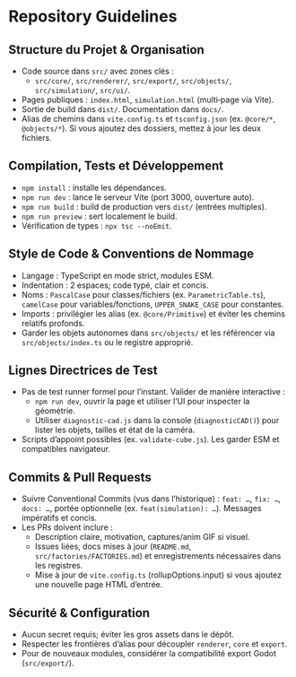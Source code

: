 # Repository Guidelines

## Structure du Projet & Organisation
- Code source dans `src/` avec zones clés :
  - `src/core/`, `src/renderer/`, `src/export/`, `src/objects/`, `src/simulation/`, `src/ui/`.
- Pages publiques : `index.html`, `simulation.html` (multi‑page via Vite).
- Sortie de build dans `dist/`. Documentation dans `docs/`.
- Alias de chemins dans `vite.config.ts` et `tsconfig.json` (ex. `@core/*`, `@objects/*`). Si vous ajoutez des dossiers, mettez à jour les deux fichiers.

## Compilation, Tests et Développement
- `npm install` : installe les dépendances.
- `npm run dev` : lance le serveur Vite (port 3000, ouverture auto).
- `npm run build` : build de production vers `dist/` (entrées multiples).
- `npm run preview` : sert localement le build.
- Vérification de types : `npx tsc --noEmit`.

## Style de Code & Conventions de Nommage
- Langage : TypeScript en mode strict, modules ESM.
- Indentation : 2 espaces; code typé, clair et concis.
- Noms : `PascalCase` pour classes/fichiers (ex. `ParametricTable.ts`), `camelCase` pour variables/fonctions, `UPPER_SNAKE_CASE` pour constantes.
- Imports : privilégier les alias (ex. `@core/Primitive`) et éviter les chemins relatifs profonds.
- Garder les objets autonomes dans `src/objects/` et les référencer via `src/objects/index.ts` ou le registre approprié.

## Lignes Directrices de Test
- Pas de test runner formel pour l’instant. Valider de manière interactive :
  - `npm run dev`, ouvrir la page et utiliser l’UI pour inspecter la géométrie.
  - Utiliser `diagnostic-cad.js` dans la console (`diagnosticCAD()`) pour lister les objets, tailles et état de la caméra.
- Scripts d’appoint possibles (ex. `validate-cube.js`). Les garder ESM et compatibles navigateur.

## Commits & Pull Requests
- Suivre Conventional Commits (vus dans l’historique) : `feat: …`, `fix: …`, `docs: …`, portée optionnelle (ex. `feat(simulation): …`). Messages impératifs et concis.
- Les PRs doivent inclure :
  - Description claire, motivation, captures/anim GIF si visuel.
  - Issues liées, docs mises à jour (`README.md`, `src/factories/FACTORIES.md`) et enregistrements nécessaires dans les registres.
  - Mise à jour de `vite.config.ts` (rollupOptions.input) si vous ajoutez une nouvelle page HTML d’entrée.

## Sécurité & Configuration
- Aucun secret requis; éviter les gros assets dans le dépôt.
- Respecter les frontières d’alias pour découpler `renderer`, `core` et `export`.
- Pour de nouveaux modules, considérer la compatibilité export Godot (`src/export/`).
